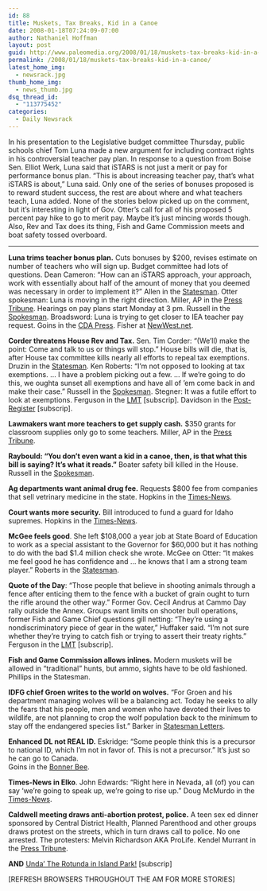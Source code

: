 ```yaml
---
id: 88
title: Muskets, Tax Breaks, Kid in a Canoe
date: 2008-01-18T07:24:09-07:00
author: Nathaniel Hoffman
layout: post
guid: http://www.paleomedia.org/2008/01/18/muskets-tax-breaks-kid-in-a-canoe/
permalink: /2008/01/18/muskets-tax-breaks-kid-in-a-canoe/
latest_home_img:
  - newsrack.jpg
thumb_home_img:
  - news_thumb.jpg
dsq_thread_id:
  - "113775452"
categories:
  - Daily Newsrack
---
```

In his presentation to the Legislative budget committee Thursday, public schools chief Tom Luna made a new argument for including contract rights in his controversial teacher pay plan. In response to a question from Boise Sen. Elliot Werk, Luna said that iSTARS is not just a merit or pay for performance bonus plan. &#8220;This is about increasing teacher pay, that&#8217;s what iSTARS is about,&#8221; Luna said. Only one of the series of bonuses proposed is to reward student success, the rest are about where and what teachers teach, Luna added. None of the stories below picked up on the comment, but it&#8217;s interesting in light of Gov. Otter&#8217;s call for all of his proposed 5 percent pay hike to go to merit pay. Maybe it&#8217;s just mincing words though. Also, Rev and Tax does its thing, Fish and Game Commission meets and boat safety tossed overboard.

* * *

**Luna trims teacher bonus plan.** Cuts bonuses by $200, revises estimate on number of teachers who will sign up. Budget committee had lots of questions. Dean Cameron: &#8220;How can an iSTARS approach, your approach, work with essentially about half of the amount of money that you deemed was necessary in order to implement it?&#8221; Allen in the [Statesman](http://www.idahostatesman.com/newsupdates/story/268338.html). Otter spokesman: Luna is moving in the right direction. Miller, AP in the [Press Tribune](http://www.idahopress.com/?id=3197). Hearings on pay plans start Monday at 3 pm. Russell in the [Spokesman](http://www.spokesmanreview.com/tools/story_pf.asp?ID=228256). Broadsword: Luna is trying to get closer to IEA teacher pay request. Goins in the [CDA Press](http://www.cdapress.com/articles/2008/01/18/news/news03.txt). Fisher at [NewWest.net](http://www.newwest.net/city/article/lawmakers_skeptical_of_luna_teacher_pay_plan/C108/L108/).

**Corder threatens House Rev and Tax.** Sen. Tim Corder: &#8220;(We&#8217;ll) make the point: Come and talk to us or things will stop.&#8221; House bills will die, that is, after House tax committee kills nearly all efforts to repeal tax exemptions. Druzin in the [Statesman](http://www.idahostatesman.com/idahopolitics/story/268337.html). Ken Roberts: &#8220;I&#8217;m not opposed to looking at tax exemptions. … I have a problem picking out a few. … If we&#8217;re going to do this, we oughta sunset all exemptions and have all of &#8217;em come back in and make their case.&#8221; Russell in the [Spokesman](http://www.spokesmanreview.com/idaho/story.asp?ID=228202). Stegner: It was a futile effort to look at exemptions. Ferguson in the [LMT](http://www.lmtribune.com/story/northwest/13638/) [subscrip]. Davidson in the [Post-Register](http://www.postregister.com/story.php?accnum=1003-01182008&today=2008-01-18%2000:00:00) [subscrip].

**Lawmakers want more teachers to get supply cash.** $350 grants for classroom supplies only go to some teachers. Miller, AP in the [Press Tribune](http://hosted.ap.org/dynamic/stories/I/ID_CLASSROOM_SUPPLIES_IDOL-?SITE=IDNCP&SECTION=HOME&TEMPLATE=DEFAULT).

**Raybould: &#8220;You don&#8217;t even want a kid in a canoe, then, is that what this bill is saying? It&#8217;s what it reads.&#8221;** Boater safety bill killed in the House. Russell in the [Spokesman](http://www.spokesmanreview.com/idaho/topstory.asp?ID=228231).

**Ag departments want animal drug fee.** Requests $800 fee from companies that sell vetrinary medicine in the state. Hopkins in the [Times-News](http://www.magicvalley.com/articles/2008/01/18/news/local_state/128912.txt).

**Court wants more security.** Bill introduced to fund a guard for Idaho supremes. Hopkins in the [Times-News](http://www.magicvalley.com/articles/2008/01/18/news/local_state/128914.txt).

**McGee feels good**. She left $108,000 a year job at State Board of Education to work as a special assistant to the Governor for $60,000 but it has nothing to do with the bad $1.4 million check she wrote. McGee on Otter: &#8220;It makes me feel good he has confidence and &#8230; he knows that I am a strong team player.&#8221; Roberts in the [Statesman](http://www.idahostatesman.com/newsupdates/story/268318.html).

**Quote of the Day**: &#8220;Those people that believe in shooting animals through a fence after enticing them to the fence with a bucket of grain ought to turn the rifle around the other way.&#8221; Former Gov. Cecil Andrus at Cammo Day rally outside the Annex. Groups want limits on shooter bull operations, former Fish and Game Chief questions gill netting: &#8220;They&#8217;re using a nondiscriminatory piece of gear in the water,&#8221; Huffaker said. &#8220;I&#8217;m not sure whether they&#8217;re trying to catch fish or trying to assert their treaty rights.&#8221; Ferguson in the [LMT](http://www.lmtribune.com/story/northwest/13640/) [subscrip].

**Fish and Game Commission allows inlines.** Modern muskets will be allowed in &#8220;traditional&#8221; hunts, but ammo, sights have to be old fashioned. Phillips in the Statesman.

**IDFG chief Groen writes to the world on wolves.** &#8220;For Groen and his department managing wolves will be a balancing act. Today he seeks to ally the fears that his people, men and women who have devoted their lives to wildlife, are not planning to crop the wolf population back to the minimum to stay off the endangered species list.&#8221; Barker in [Statesman Letters](http://voices.idahostatesman.com/2008/01/17/rockybarker/fish_and_game_chief_seeks_public_trust_on_wolves).

**Enhanced DL not REAL ID.** Eskridge: &#8220;Some people think this is a precursor to national ID, which I&#8217;m not in favor of. This is not a precursor.&#8221; It&#8217;s just so he can go to Canada.  
Goins in the [Bonner Bee](http://www.bonnercountydailybee.com/articles/2008/01/17/news/news04.txt).

**Times-News in Elko**. John Edwards: &#8220;Right here in Nevada, all (of) you can say &#8216;we&#8217;re going to speak up, we&#8217;re going to rise up.&#8221; Doug McMurdo in the [Times-News](http://www.magicvalley.com/articles/2008/01/18/news/local_state/128928.txt).

**Caldwell meeting draws anti-abortion protest, police.** A teen sex ed dinner sponsored by Central District Health, Planned Parenthood and other groups draws protest on the streets, which in turn draws call to police. No one arrested. The protesters: Melvin Richardson AKA ProLife. Kendel Murrant in the [Press Tribune](http://www.idahopress.com/?id=3195).

**AND** [Unda&#8217; The Rotunda in Island Park!](http://www.islandparknews.com/full.php?sid=3746) [subscrip]

[REFRESH BROWSERS THROUGHOUT THE AM FOR MORE STORIES]